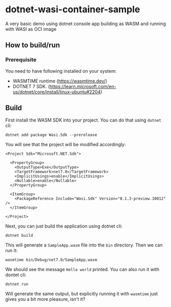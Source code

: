 # dotnet-wasi-container-sample

A very basic demo using dotnet console app building as WASM and running with WASI as OCI image


## How to build/run

### Prerequisite
You need to have following installed on your system:

- WASMTIME runtime  (https://wasmtime.dev/)
- DOTNET 7 SDK. (https://learn.microsoft.com/en-us/dotnet/core/install/linux-ubuntu#2204)

## Build

First install the WASM SDK into your project. You can do that using ```dotnet``` cli:

```
dotnet add package Wasi.Sdk --prerelease
```

You will see that the project will be modified accordingly:

```
<Project Sdk="Microsoft.NET.Sdk">

  <PropertyGroup>
    <OutputType>Exe</OutputType>
    <TargetFramework>net7.0</TargetFramework>
    <ImplicitUsings>enable</ImplicitUsings>
    <Nullable>enable</Nullable>
  </PropertyGroup>

  <ItemGroup>
    <PackageReference Include="Wasi.Sdk" Version="0.1.3-preview.10012" />
  </ItemGroup>

</Project>
```

Next, you can just build the application using dotnet cli:

```
dotnet build
```

This will generate a ```SampleApp.wasm``` file into the ```bin``` directory. Then we can run it:

```
wasmtime bin/Debug/net7.0/SampleApp.wasm
```

We should see the message ```Hello world``` printed. You can also run it with dontet cli:

```
dotnet run
```
Will generate the same output, but explicitly running it with ```wasmtime``` just gives you a bit more pleasure, isn't it?